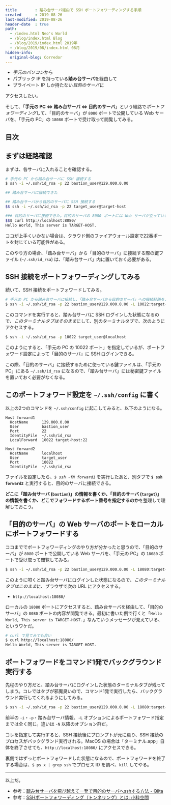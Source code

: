 ```yaml
---
title        : 踏み台サーバ経由で SSH ポートフォワーディングする手順
created      : 2019-08-26
last-modified: 2019-08-26
header-date  : true
path:
  - /index.html Neo's World
  - /blog/index.html Blog
  - /blog/2019/index.html 2019年
  - /blog/2019/08/index.html 08月
hidden-info:
  original-blog: Corredor
---
```


- *手元のパソコン*から
- パブリック IP を持っている**踏み台サーバ**を経由して
- プライベート IP しか持たない*目的のサーバ*に

アクセスしたい。

そして、「**手元の PC ⇔ 踏み台サーバ ⇔ 目的のサーバ**」という経路で*ポートフォワーディング*して、「目的のサーバ」が `8080` ポートで公開している Web サーバを、「手元の PC」の `18080` ポートで受け取って閲覧してみる。

## 目次

## まずは経路確認

まずは、各サーバに入れることを確認する。

```bash
# 手元の PC から踏み台サーバに SSH 接続する
$ ssh -i ~/.ssh/id_rsa -p 22 bastion_user@129.000.0.00

## 踏み台サーバに接続できた

## 踏み台サーバから目的のサーバに SSH 接続する
$$ ssh -i ~/.ssh/id_rsa -p 22 target_user@target-host

### 目的のサーバに接続できた。目的のサーバの 8080 ポートには Web サーバが立っているテイ
$$$ curl http://localhost:8080/
Hello World, This server is TARGET-HOST.
```

ココが上手くいかない場合は、クラウド側のファイアウォール設定で22番ポートを封じている可能性がある。

このやり方の場合、「踏み台サーバ」から「目的のサーバ」に接続する際の鍵ファイル (`~/.ssh/id_rsa`) は、「踏み台サーバ」内に置いておく必要がある。

## SSH 接続をポートフォワーディングしてみる

続いて、SSH 接続をポートフォワードしてみる。

```bash
# 手元の PC から踏み台サーバに接続し、「踏み台サーバから目的のサーバ」への接続経路を、ローカルの 10022 ポートに転送する
$ ssh -i ~/.ssh/id_rsa -p 22 bastion_user@129.000.0.00 -L 10022:target-host:22
```

このコマンドを実行すると、踏み台サーバに SSH ログインした状態になるので、*このターミナルタブはそのまま*にして、別のターミナルタブで、次のようにアクセスする。

```bash
$ ssh -i ~/.ssh/id_rsa -p 10022 target_user@localhost
```

このようにすると、「手元の PC の 10022 ポート」を指定しているが、ポートフォワード設定によって「目的のサーバ」に SSH ログインできる。

この際、「目的のサーバ」に接続するために使っている鍵ファイルは、「手元の PC」にある `~/.ssh/id_rsa` になるので、「踏み台サーバ」には秘密鍵ファイルを置いておく必要がなくなる。

## このポートフォワード設定を `~/.ssh/config` に書く

以上の2つのコマンドを `~/.ssh/config` に起こしてみると、以下のようになる。

```
Host forward1
  HostName      129.000.0.00
  User          bastion_user
  Port          22
  IdentityFile  ~/.ssh/id_rsa
  LocalForward  10022 target-host:22

Host forward2
  HostName      localhost
  User          target_user
  Port          10022
  IdentityFile  ~/.ssh/id_rsa
```

ファイルを設定したら、*`$ ssh -fN forward1`* を実行したあと、別タブで **`$ ssh forward2`** と実行すると、目的のサーバに接続できる。

**どこに「踏み台サーバ (`bastion`)」の情報を書くか、「目的のサーバ (`target`)」の情報を書くか、どこでフォワードするポート番号を指定するのか**を整理して理解しておこう。

## 「目的のサーバ」の Web サーバのポートをローカルにポートフォワードする

ココまででポートフォワーディングのやり方が分かったと思うので、「目的のサーバ」が `8080` ポートで公開している Web サーバを、「手元の PC」の `18080` ポートで受け取って閲覧してみる。

```bash
$ ssh -i ~/.ssh/id_rsa -p 22 bastion_user@129.000.0.00 -L 18080:target-host:8080
```

このように叩くと踏み台サーバにログインした状態になるので、*このターミナルタブはこのまま*に、ブラウザで次の URL にアクセスする。

- `http://localhost:18080/`

ローカルの `18080` ポートにアクセスすると、踏み台サーバを経由して、「目的のサーバ」の `8080` ポートの内容が閲覧できる。最初に書いた例で行くと「`Hello World, This server is TARGET-HOST.`」なんていうメッセージが見えている、というワケだ。

```bash
# curl で見てみても良い
$ curl http://localhost:18080/
Hello World, This server is TARGET-HOST.
```

## ポートフォワードをコマンド1発でバックグラウンド実行する

先程のやり方だと、踏み台サーバにログインした状態のターミナルタブが残ってしまう。コレではタブが邪魔臭いので、コマンド1発で実行したら、バックグラウンド実行してくれるようにしてみる。

```bash
$ ssh -i ~/.ssh/id_rsa -p 22 bastion_user@129.000.0.00 -L 18080:target-host:8080 -N -f -o ServerAliveInterval=60
```

前半の `-i`・`-p`・踏み台サーバ情報、`-L` オプションによるポートフォワード指定までは全く同じ。違いは `-N` 以降のオプション群だ。

コレを指定して実行すると、SSH 接続後にプロンプトが元に戻り、SSH 接続のプロセスがバックグランド実行される。MacOS の場合は「ターミナル.app」自体を終了させても、`http://localhost:18080/` にアクセスできる。

裏側ではずっとポートフォワードした状態になるので、ポートフォワードを終了する場合は、`$ ps x | grep ssh` でプロセス ID を調べ、`kill` してやる。

---

以上だ。

- 参考：[踏み台サーバを飛び越えて一発で目的のサーバへsshする方法 - Qiita](https://qiita.com/hkak03key/items/3b0c4752bfbcc52e676d)
- 参考：[SSHポートフォワーディング（トンネリング）とは: 小粋空間](http://www.koikikukan.com/archives/2016/09/15-000300.php)
